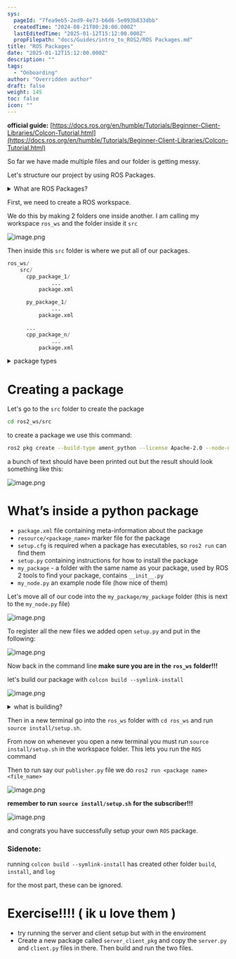 ```yaml
---
sys:
  pageId: "7fea9eb5-2ed9-4e73-b6d6-5e093b833dbb"
  createdTime: "2024-08-21T00:28:00.000Z"
  lastEditedTime: "2025-01-12T15:12:00.000Z"
  propFilepath: "docs/Guides/intro_to_ROS2/ROS Packages.md"
title: "ROS Packages"
date: "2025-01-12T15:12:00.000Z"
description: ""
tags:
  - "Onboarding"
author: "Overridden author"
draft: false
weight: 145
toc: false
icon: ""
---
```


**official guide:** [https://docs.ros.org/en/humble/Tutorials/Beginner-Client-Libraries/Colcon-Tutorial.html](https://docs.ros.org/en/humble/Tutorials/Beginner-Client-Libraries/Colcon-Tutorial.html)

So far we have made multiple files and our folder is getting messy.

Let's structure our project by using ROS Packages.

<details>

<summary>What are ROS Packages?</summary>

ROS Packages are, as the name implies, packages of code that are highly sharable between ROS developers.

They consist of a folder, `package.xml` file, and source code

```python
      cpp_package_1/
		      ... imagine much code files here ..
          package.xml
```

</details>

First, we need to create a ROS workspace.

We do this by making 2 folders one inside another. I am calling my workspace `ros_ws` and the folder inside it `src`

![image.png](https://prod-files-secure.s3.us-west-2.amazonaws.com/d518164a-d88e-44d1-a4ee-3adb3bd8bce0/70706947-fd18-4537-a67b-e12946812d31/image.png?X-Amz-Algorithm=AWS4-HMAC-SHA256&X-Amz-Content-Sha256=UNSIGNED-PAYLOAD&X-Amz-Credential=ASIAZI2LB466V76UHRHL%2F20250309%2Fus-west-2%2Fs3%2Faws4_request&X-Amz-Date=20250309T180758Z&X-Amz-Expires=3600&X-Amz-Security-Token=IQoJb3JpZ2luX2VjEDIaCXVzLXdlc3QtMiJGMEQCIFNhijCVVLo%2FtLBowo2wWhKRUzI%2BGBLbORixqYpIVtZhAiAflip6DEP1IJ2BmaJiTONNYxG1mcxLc2tymbcPzzslGir%2FAwh7EAAaDDYzNzQyMzE4MzgwNSIM148SoLPvkcuSU0REKtwDfF5wYJUky52BpKQ%2FrmJiWkmYjcfjqdJw9iIlUUnxWQMkC%2F9SZHlgU8cxr6HZ5UN%2BidLTI6CaSPSo%2FsMhUlGHDRwZWGUu0ua8RBHYF8k5lDD5g11Qv2Cde7aS4MT9gjH%2BmJNYPB4DKcbEkyAt9hC%2BdBq4ghFJalZb7nzz1cmdkpWkzmaq3fx9aZeeZaNTk1KbCxDN%2Bc57AUoti9bdgwkHRe0OtdV%2BKV2abMqMhw2OGUDQ4G2KEOL8N7i3L2vnVzIBANzDLZYqArde5wAPK6aPXHPZiFpEdlOqDmGlpRyarQhRdNSraeIY3NCBI72vM1Kw9f5CsE%2BuuTNlI2jFx5zqIvy%2FVQg03tCYHT8E8ZqsvPK6C4ms6PcY2c%2FjfWzkYTiG%2FxZsB19i%2BoBmQMuBh%2FjTRD1Q9qBGQWfWKUhHev7eOMaPoYAjPNQFk3rhQHRQ2biMI9MpYXHWW2mEkUhCYfbypbWz0ilwOtOmy2q5dM0NqQtsQmTlOCsqLdeEeg5r584aN7RGDLxhWd%2FUpg0tZCjJ3ABtIPd5V%2BX8siLZ%2BKdBzmh1ZOHDe91hlG1pDyPai9RBHJe%2FzissqQAJlP2vrJIpTbPNJy4KvL2ueYm1KttDcvCwWl6SFsSBV5wKsXowg6m3vgY6pgGzn%2BNVq70JtMxMzgPeOJcbEH9NElM9lHKGULOkNx7m6V8YF%2FLz1chghF1T0GNEXIjd%2Bdis3vCngAR7DhBdyAf%2BaH2iniDs0ZXisrM7GhSh%2FfO4F83wpAZplqBpbordAuM6Bms06rKBUn18aERStdkW81Lp%2FWLm%2B4SC%2BIJIY6DUWWxUC%2BgtsBb%2BBDCq74ecdmjGy5mJwB8ltKGbMjYiuBO69mojHkXa&X-Amz-Signature=94b6618bfa5ca8d8927a0a7ae54acd25366785086f7933f8dc16a6f22f5c4009&X-Amz-SignedHeaders=host&x-id=GetObject)

Then inside this `src` folder is where we put all of our packages.

```python
ros_ws/
    src/
      cpp_package_1/
		      ...
          package.xml

      py_package_1/
		      ...
          package.xml

      ...
      cpp_package_n/
		      ...
          package.xml

```

<details>

<summary>package types</summary>

packages can be either `C++` or python.

the intern file structure is different for each but for this guide we will stick to creating python packages

</details>

# Creating a package

Let's go to the `src` folder to create the package

```bash
cd ros2_ws/src
```

to create a package we use this command:

```bash
ros2 pkg create --build-type ament_python --license Apache-2.0 --node-name my_node my_package
```

a bunch of text should have been printed out but the result should look something like this:

![image.png](https://prod-files-secure.s3.us-west-2.amazonaws.com/d518164a-d88e-44d1-a4ee-3adb3bd8bce0/e6cf1e3f-8512-4a3e-b131-079f800bf3e8/image.png?X-Amz-Algorithm=AWS4-HMAC-SHA256&X-Amz-Content-Sha256=UNSIGNED-PAYLOAD&X-Amz-Credential=ASIAZI2LB466V76UHRHL%2F20250309%2Fus-west-2%2Fs3%2Faws4_request&X-Amz-Date=20250309T180758Z&X-Amz-Expires=3600&X-Amz-Security-Token=IQoJb3JpZ2luX2VjEDIaCXVzLXdlc3QtMiJGMEQCIFNhijCVVLo%2FtLBowo2wWhKRUzI%2BGBLbORixqYpIVtZhAiAflip6DEP1IJ2BmaJiTONNYxG1mcxLc2tymbcPzzslGir%2FAwh7EAAaDDYzNzQyMzE4MzgwNSIM148SoLPvkcuSU0REKtwDfF5wYJUky52BpKQ%2FrmJiWkmYjcfjqdJw9iIlUUnxWQMkC%2F9SZHlgU8cxr6HZ5UN%2BidLTI6CaSPSo%2FsMhUlGHDRwZWGUu0ua8RBHYF8k5lDD5g11Qv2Cde7aS4MT9gjH%2BmJNYPB4DKcbEkyAt9hC%2BdBq4ghFJalZb7nzz1cmdkpWkzmaq3fx9aZeeZaNTk1KbCxDN%2Bc57AUoti9bdgwkHRe0OtdV%2BKV2abMqMhw2OGUDQ4G2KEOL8N7i3L2vnVzIBANzDLZYqArde5wAPK6aPXHPZiFpEdlOqDmGlpRyarQhRdNSraeIY3NCBI72vM1Kw9f5CsE%2BuuTNlI2jFx5zqIvy%2FVQg03tCYHT8E8ZqsvPK6C4ms6PcY2c%2FjfWzkYTiG%2FxZsB19i%2BoBmQMuBh%2FjTRD1Q9qBGQWfWKUhHev7eOMaPoYAjPNQFk3rhQHRQ2biMI9MpYXHWW2mEkUhCYfbypbWz0ilwOtOmy2q5dM0NqQtsQmTlOCsqLdeEeg5r584aN7RGDLxhWd%2FUpg0tZCjJ3ABtIPd5V%2BX8siLZ%2BKdBzmh1ZOHDe91hlG1pDyPai9RBHJe%2FzissqQAJlP2vrJIpTbPNJy4KvL2ueYm1KttDcvCwWl6SFsSBV5wKsXowg6m3vgY6pgGzn%2BNVq70JtMxMzgPeOJcbEH9NElM9lHKGULOkNx7m6V8YF%2FLz1chghF1T0GNEXIjd%2Bdis3vCngAR7DhBdyAf%2BaH2iniDs0ZXisrM7GhSh%2FfO4F83wpAZplqBpbordAuM6Bms06rKBUn18aERStdkW81Lp%2FWLm%2B4SC%2BIJIY6DUWWxUC%2BgtsBb%2BBDCq74ecdmjGy5mJwB8ltKGbMjYiuBO69mojHkXa&X-Amz-Signature=d80a549515a2028d31eb0e32721c9d3a5de990730553f5b7ebb3be2a4a3fabb8&X-Amz-SignedHeaders=host&x-id=GetObject)

# What’s inside a python package

- `package.xml` file containing meta-information about the package
- `resource/<package_name>` marker file for the package
- `setup.cfg` is required when a package has executables, so `ros2 run` can find them
- `setup.py` containing instructions for how to install the package
- `my_package` - a folder with the same name as your package, used by ROS 2 tools to find your package, contains `__init__.py`
- `my_node.py` an example node file (how nice of them)

Let's move all of our code into the `my_package/my_package` folder (this is next to the `my_node.py` file)

![image.png](https://prod-files-secure.s3.us-west-2.amazonaws.com/d518164a-d88e-44d1-a4ee-3adb3bd8bce0/9ce58f11-0da9-4d3e-b86d-506a9685d378/image.png?X-Amz-Algorithm=AWS4-HMAC-SHA256&X-Amz-Content-Sha256=UNSIGNED-PAYLOAD&X-Amz-Credential=ASIAZI2LB466V76UHRHL%2F20250309%2Fus-west-2%2Fs3%2Faws4_request&X-Amz-Date=20250309T180758Z&X-Amz-Expires=3600&X-Amz-Security-Token=IQoJb3JpZ2luX2VjEDIaCXVzLXdlc3QtMiJGMEQCIFNhijCVVLo%2FtLBowo2wWhKRUzI%2BGBLbORixqYpIVtZhAiAflip6DEP1IJ2BmaJiTONNYxG1mcxLc2tymbcPzzslGir%2FAwh7EAAaDDYzNzQyMzE4MzgwNSIM148SoLPvkcuSU0REKtwDfF5wYJUky52BpKQ%2FrmJiWkmYjcfjqdJw9iIlUUnxWQMkC%2F9SZHlgU8cxr6HZ5UN%2BidLTI6CaSPSo%2FsMhUlGHDRwZWGUu0ua8RBHYF8k5lDD5g11Qv2Cde7aS4MT9gjH%2BmJNYPB4DKcbEkyAt9hC%2BdBq4ghFJalZb7nzz1cmdkpWkzmaq3fx9aZeeZaNTk1KbCxDN%2Bc57AUoti9bdgwkHRe0OtdV%2BKV2abMqMhw2OGUDQ4G2KEOL8N7i3L2vnVzIBANzDLZYqArde5wAPK6aPXHPZiFpEdlOqDmGlpRyarQhRdNSraeIY3NCBI72vM1Kw9f5CsE%2BuuTNlI2jFx5zqIvy%2FVQg03tCYHT8E8ZqsvPK6C4ms6PcY2c%2FjfWzkYTiG%2FxZsB19i%2BoBmQMuBh%2FjTRD1Q9qBGQWfWKUhHev7eOMaPoYAjPNQFk3rhQHRQ2biMI9MpYXHWW2mEkUhCYfbypbWz0ilwOtOmy2q5dM0NqQtsQmTlOCsqLdeEeg5r584aN7RGDLxhWd%2FUpg0tZCjJ3ABtIPd5V%2BX8siLZ%2BKdBzmh1ZOHDe91hlG1pDyPai9RBHJe%2FzissqQAJlP2vrJIpTbPNJy4KvL2ueYm1KttDcvCwWl6SFsSBV5wKsXowg6m3vgY6pgGzn%2BNVq70JtMxMzgPeOJcbEH9NElM9lHKGULOkNx7m6V8YF%2FLz1chghF1T0GNEXIjd%2Bdis3vCngAR7DhBdyAf%2BaH2iniDs0ZXisrM7GhSh%2FfO4F83wpAZplqBpbordAuM6Bms06rKBUn18aERStdkW81Lp%2FWLm%2B4SC%2BIJIY6DUWWxUC%2BgtsBb%2BBDCq74ecdmjGy5mJwB8ltKGbMjYiuBO69mojHkXa&X-Amz-Signature=dd2df9293ef82321d8616144c192b3b167cc843daf4e8577e853e6ccd42754c2&X-Amz-SignedHeaders=host&x-id=GetObject)

To register all the new files we added open `setup.py` and put in the following:

![image.png](https://prod-files-secure.s3.us-west-2.amazonaws.com/d518164a-d88e-44d1-a4ee-3adb3bd8bce0/1cd7c262-4cae-4496-9d75-c178537d24a2/image.png?X-Amz-Algorithm=AWS4-HMAC-SHA256&X-Amz-Content-Sha256=UNSIGNED-PAYLOAD&X-Amz-Credential=ASIAZI2LB466V76UHRHL%2F20250309%2Fus-west-2%2Fs3%2Faws4_request&X-Amz-Date=20250309T180758Z&X-Amz-Expires=3600&X-Amz-Security-Token=IQoJb3JpZ2luX2VjEDIaCXVzLXdlc3QtMiJGMEQCIFNhijCVVLo%2FtLBowo2wWhKRUzI%2BGBLbORixqYpIVtZhAiAflip6DEP1IJ2BmaJiTONNYxG1mcxLc2tymbcPzzslGir%2FAwh7EAAaDDYzNzQyMzE4MzgwNSIM148SoLPvkcuSU0REKtwDfF5wYJUky52BpKQ%2FrmJiWkmYjcfjqdJw9iIlUUnxWQMkC%2F9SZHlgU8cxr6HZ5UN%2BidLTI6CaSPSo%2FsMhUlGHDRwZWGUu0ua8RBHYF8k5lDD5g11Qv2Cde7aS4MT9gjH%2BmJNYPB4DKcbEkyAt9hC%2BdBq4ghFJalZb7nzz1cmdkpWkzmaq3fx9aZeeZaNTk1KbCxDN%2Bc57AUoti9bdgwkHRe0OtdV%2BKV2abMqMhw2OGUDQ4G2KEOL8N7i3L2vnVzIBANzDLZYqArde5wAPK6aPXHPZiFpEdlOqDmGlpRyarQhRdNSraeIY3NCBI72vM1Kw9f5CsE%2BuuTNlI2jFx5zqIvy%2FVQg03tCYHT8E8ZqsvPK6C4ms6PcY2c%2FjfWzkYTiG%2FxZsB19i%2BoBmQMuBh%2FjTRD1Q9qBGQWfWKUhHev7eOMaPoYAjPNQFk3rhQHRQ2biMI9MpYXHWW2mEkUhCYfbypbWz0ilwOtOmy2q5dM0NqQtsQmTlOCsqLdeEeg5r584aN7RGDLxhWd%2FUpg0tZCjJ3ABtIPd5V%2BX8siLZ%2BKdBzmh1ZOHDe91hlG1pDyPai9RBHJe%2FzissqQAJlP2vrJIpTbPNJy4KvL2ueYm1KttDcvCwWl6SFsSBV5wKsXowg6m3vgY6pgGzn%2BNVq70JtMxMzgPeOJcbEH9NElM9lHKGULOkNx7m6V8YF%2FLz1chghF1T0GNEXIjd%2Bdis3vCngAR7DhBdyAf%2BaH2iniDs0ZXisrM7GhSh%2FfO4F83wpAZplqBpbordAuM6Bms06rKBUn18aERStdkW81Lp%2FWLm%2B4SC%2BIJIY6DUWWxUC%2BgtsBb%2BBDCq74ecdmjGy5mJwB8ltKGbMjYiuBO69mojHkXa&X-Amz-Signature=212c1fd237b1c2cc0ce3cc535fed2f3a271d32b615d0eab08ff53d975d3484e5&X-Amz-SignedHeaders=host&x-id=GetObject)

Now back in the command line **make sure you are in the** **`ros_ws`** **folder!!!**

let's build our package with `colcon build --symlink-install`

![image.png](https://prod-files-secure.s3.us-west-2.amazonaws.com/d518164a-d88e-44d1-a4ee-3adb3bd8bce0/2f2a0d27-b173-48fd-b189-5f5c0ce65619/image.png?X-Amz-Algorithm=AWS4-HMAC-SHA256&X-Amz-Content-Sha256=UNSIGNED-PAYLOAD&X-Amz-Credential=ASIAZI2LB466V76UHRHL%2F20250309%2Fus-west-2%2Fs3%2Faws4_request&X-Amz-Date=20250309T180758Z&X-Amz-Expires=3600&X-Amz-Security-Token=IQoJb3JpZ2luX2VjEDIaCXVzLXdlc3QtMiJGMEQCIFNhijCVVLo%2FtLBowo2wWhKRUzI%2BGBLbORixqYpIVtZhAiAflip6DEP1IJ2BmaJiTONNYxG1mcxLc2tymbcPzzslGir%2FAwh7EAAaDDYzNzQyMzE4MzgwNSIM148SoLPvkcuSU0REKtwDfF5wYJUky52BpKQ%2FrmJiWkmYjcfjqdJw9iIlUUnxWQMkC%2F9SZHlgU8cxr6HZ5UN%2BidLTI6CaSPSo%2FsMhUlGHDRwZWGUu0ua8RBHYF8k5lDD5g11Qv2Cde7aS4MT9gjH%2BmJNYPB4DKcbEkyAt9hC%2BdBq4ghFJalZb7nzz1cmdkpWkzmaq3fx9aZeeZaNTk1KbCxDN%2Bc57AUoti9bdgwkHRe0OtdV%2BKV2abMqMhw2OGUDQ4G2KEOL8N7i3L2vnVzIBANzDLZYqArde5wAPK6aPXHPZiFpEdlOqDmGlpRyarQhRdNSraeIY3NCBI72vM1Kw9f5CsE%2BuuTNlI2jFx5zqIvy%2FVQg03tCYHT8E8ZqsvPK6C4ms6PcY2c%2FjfWzkYTiG%2FxZsB19i%2BoBmQMuBh%2FjTRD1Q9qBGQWfWKUhHev7eOMaPoYAjPNQFk3rhQHRQ2biMI9MpYXHWW2mEkUhCYfbypbWz0ilwOtOmy2q5dM0NqQtsQmTlOCsqLdeEeg5r584aN7RGDLxhWd%2FUpg0tZCjJ3ABtIPd5V%2BX8siLZ%2BKdBzmh1ZOHDe91hlG1pDyPai9RBHJe%2FzissqQAJlP2vrJIpTbPNJy4KvL2ueYm1KttDcvCwWl6SFsSBV5wKsXowg6m3vgY6pgGzn%2BNVq70JtMxMzgPeOJcbEH9NElM9lHKGULOkNx7m6V8YF%2FLz1chghF1T0GNEXIjd%2Bdis3vCngAR7DhBdyAf%2BaH2iniDs0ZXisrM7GhSh%2FfO4F83wpAZplqBpbordAuM6Bms06rKBUn18aERStdkW81Lp%2FWLm%2B4SC%2BIJIY6DUWWxUC%2BgtsBb%2BBDCq74ecdmjGy5mJwB8ltKGbMjYiuBO69mojHkXa&X-Amz-Signature=8e953c848ea9c1fc6a94e5ce7d90c4fd5699ce5835ff4f8d43f83fbdadaea6dc&X-Amz-SignedHeaders=host&x-id=GetObject)

<details>

<summary>what is building?</summary>

if you are a CS major at Rose-Hulman you will learn the answer to this in CSSE132

but TLDR; is it combines all the code files into one program that can be run easily 

</details>

Then in a new terminal go into the `ros_ws` folder with `cd ros_ws` and run `source install/setup.sh`. 

From now on whenever you open a new terminal you must run `source install/setup.sh` in the workspace folder. This lets you run the `ROS` command

Then to run say our `publisher.py` file we do `ros2 run <package name> <file_name>`

![image.png](https://prod-files-secure.s3.us-west-2.amazonaws.com/d518164a-d88e-44d1-a4ee-3adb3bd8bce0/4f4b1219-3a44-4632-aa0a-ce3471699f59/image.png?X-Amz-Algorithm=AWS4-HMAC-SHA256&X-Amz-Content-Sha256=UNSIGNED-PAYLOAD&X-Amz-Credential=ASIAZI2LB466V76UHRHL%2F20250309%2Fus-west-2%2Fs3%2Faws4_request&X-Amz-Date=20250309T180758Z&X-Amz-Expires=3600&X-Amz-Security-Token=IQoJb3JpZ2luX2VjEDIaCXVzLXdlc3QtMiJGMEQCIFNhijCVVLo%2FtLBowo2wWhKRUzI%2BGBLbORixqYpIVtZhAiAflip6DEP1IJ2BmaJiTONNYxG1mcxLc2tymbcPzzslGir%2FAwh7EAAaDDYzNzQyMzE4MzgwNSIM148SoLPvkcuSU0REKtwDfF5wYJUky52BpKQ%2FrmJiWkmYjcfjqdJw9iIlUUnxWQMkC%2F9SZHlgU8cxr6HZ5UN%2BidLTI6CaSPSo%2FsMhUlGHDRwZWGUu0ua8RBHYF8k5lDD5g11Qv2Cde7aS4MT9gjH%2BmJNYPB4DKcbEkyAt9hC%2BdBq4ghFJalZb7nzz1cmdkpWkzmaq3fx9aZeeZaNTk1KbCxDN%2Bc57AUoti9bdgwkHRe0OtdV%2BKV2abMqMhw2OGUDQ4G2KEOL8N7i3L2vnVzIBANzDLZYqArde5wAPK6aPXHPZiFpEdlOqDmGlpRyarQhRdNSraeIY3NCBI72vM1Kw9f5CsE%2BuuTNlI2jFx5zqIvy%2FVQg03tCYHT8E8ZqsvPK6C4ms6PcY2c%2FjfWzkYTiG%2FxZsB19i%2BoBmQMuBh%2FjTRD1Q9qBGQWfWKUhHev7eOMaPoYAjPNQFk3rhQHRQ2biMI9MpYXHWW2mEkUhCYfbypbWz0ilwOtOmy2q5dM0NqQtsQmTlOCsqLdeEeg5r584aN7RGDLxhWd%2FUpg0tZCjJ3ABtIPd5V%2BX8siLZ%2BKdBzmh1ZOHDe91hlG1pDyPai9RBHJe%2FzissqQAJlP2vrJIpTbPNJy4KvL2ueYm1KttDcvCwWl6SFsSBV5wKsXowg6m3vgY6pgGzn%2BNVq70JtMxMzgPeOJcbEH9NElM9lHKGULOkNx7m6V8YF%2FLz1chghF1T0GNEXIjd%2Bdis3vCngAR7DhBdyAf%2BaH2iniDs0ZXisrM7GhSh%2FfO4F83wpAZplqBpbordAuM6Bms06rKBUn18aERStdkW81Lp%2FWLm%2B4SC%2BIJIY6DUWWxUC%2BgtsBb%2BBDCq74ecdmjGy5mJwB8ltKGbMjYiuBO69mojHkXa&X-Amz-Signature=1ec0470ac6d058e5f9362db52f8e5aaf592383eb4f40d20e6eff617f5b5a48e6&X-Amz-SignedHeaders=host&x-id=GetObject)

**remember to run** **`source install/setup.sh`** **for the subscriber!!!**

![image.png](https://prod-files-secure.s3.us-west-2.amazonaws.com/d518164a-d88e-44d1-a4ee-3adb3bd8bce0/02121119-dad4-49ec-8356-c956108b4243/image.png?X-Amz-Algorithm=AWS4-HMAC-SHA256&X-Amz-Content-Sha256=UNSIGNED-PAYLOAD&X-Amz-Credential=ASIAZI2LB466V76UHRHL%2F20250309%2Fus-west-2%2Fs3%2Faws4_request&X-Amz-Date=20250309T180758Z&X-Amz-Expires=3600&X-Amz-Security-Token=IQoJb3JpZ2luX2VjEDIaCXVzLXdlc3QtMiJGMEQCIFNhijCVVLo%2FtLBowo2wWhKRUzI%2BGBLbORixqYpIVtZhAiAflip6DEP1IJ2BmaJiTONNYxG1mcxLc2tymbcPzzslGir%2FAwh7EAAaDDYzNzQyMzE4MzgwNSIM148SoLPvkcuSU0REKtwDfF5wYJUky52BpKQ%2FrmJiWkmYjcfjqdJw9iIlUUnxWQMkC%2F9SZHlgU8cxr6HZ5UN%2BidLTI6CaSPSo%2FsMhUlGHDRwZWGUu0ua8RBHYF8k5lDD5g11Qv2Cde7aS4MT9gjH%2BmJNYPB4DKcbEkyAt9hC%2BdBq4ghFJalZb7nzz1cmdkpWkzmaq3fx9aZeeZaNTk1KbCxDN%2Bc57AUoti9bdgwkHRe0OtdV%2BKV2abMqMhw2OGUDQ4G2KEOL8N7i3L2vnVzIBANzDLZYqArde5wAPK6aPXHPZiFpEdlOqDmGlpRyarQhRdNSraeIY3NCBI72vM1Kw9f5CsE%2BuuTNlI2jFx5zqIvy%2FVQg03tCYHT8E8ZqsvPK6C4ms6PcY2c%2FjfWzkYTiG%2FxZsB19i%2BoBmQMuBh%2FjTRD1Q9qBGQWfWKUhHev7eOMaPoYAjPNQFk3rhQHRQ2biMI9MpYXHWW2mEkUhCYfbypbWz0ilwOtOmy2q5dM0NqQtsQmTlOCsqLdeEeg5r584aN7RGDLxhWd%2FUpg0tZCjJ3ABtIPd5V%2BX8siLZ%2BKdBzmh1ZOHDe91hlG1pDyPai9RBHJe%2FzissqQAJlP2vrJIpTbPNJy4KvL2ueYm1KttDcvCwWl6SFsSBV5wKsXowg6m3vgY6pgGzn%2BNVq70JtMxMzgPeOJcbEH9NElM9lHKGULOkNx7m6V8YF%2FLz1chghF1T0GNEXIjd%2Bdis3vCngAR7DhBdyAf%2BaH2iniDs0ZXisrM7GhSh%2FfO4F83wpAZplqBpbordAuM6Bms06rKBUn18aERStdkW81Lp%2FWLm%2B4SC%2BIJIY6DUWWxUC%2BgtsBb%2BBDCq74ecdmjGy5mJwB8ltKGbMjYiuBO69mojHkXa&X-Amz-Signature=520bded6b952003eda6c195019aa9b17aae64d5f82dcda1372a224ffa73b336c&X-Amz-SignedHeaders=host&x-id=GetObject)

and congrats you have successfully setup your own `ROS` package.

### Sidenote:

running `colcon build --symlink-install` has created other folder `build`, `install`, and `log`

for the most part, these can be ignored.

# Exercise!!!! ( ik u love them )

- try running the server and client setup but with in the enviroment
- Create a new package called `server_client_pkg` and copy the `server.py` and `client.py` files in there. Then build and run the two files.
